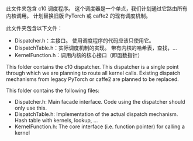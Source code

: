 此文件夹包含 c10 调度程序。 这个调度器是一个单点，我们计划通过它路由所有内核调用。 
计划替换旧版 PyTorch 或 caffe2 的现有调度机制。

此文件夹包含以下文件：

- Dispatcher.h：主接口。 使用调度程序的代码应该只使用它。
- DispatchTable.h：实际调度机制的实现。 带有内核的哈希表，查找，...
- KernelFunction.h：调用内核的核心接口（即函数指针）

This folder contains the c10 dispatcher. This dispatcher is a single point
through which we are planning to route all kernel calls.
Existing dispatch mechanisms from legacy PyTorch or caffe2 are planned to
be replaced.

This folder contains the following files:
- Dispatcher.h: Main facade interface. Code using the dispatcher should only use this.
- DispatchTable.h: Implementation of the actual dispatch mechanism. Hash table with kernels, lookup, ...
- KernelFunction.h: The core interface (i.e. function pointer) for calling a kernel

